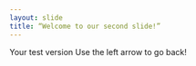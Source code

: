 ```yaml
---
layout: slide
title: “Welcome to our second slide!”
---
```

Your test version
Use the left arrow to go back!

